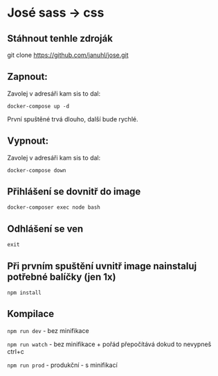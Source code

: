 # José sass -> css 

## Stáhnout tenhle zdroják

   git clone https://github.com/januhl/jose.git

## Zapnout:

Zavolej v adresáři kam sis to dal:

    docker-compose up -d

První spuštěné trvá dlouho, další bude rychlé.

## Vypnout:

Zavolej v adresáři kam sis to dal:

    docker-compose down

## Přihlášení se dovnitř do image

    docker-composer exec node bash

## Odhlášení se ven

    exit

## Při prvním spuštění uvnitř image nainstaluj potřebné balíčky (jen 1x)

    npm install

## Kompilace

   `npm run dev` - bez minifikace

   `npm run watch` - bez minifikace + pořád přepočítává dokud to nevypneš ctrl+c

   `npm run prod` - produkční - s minifikací
